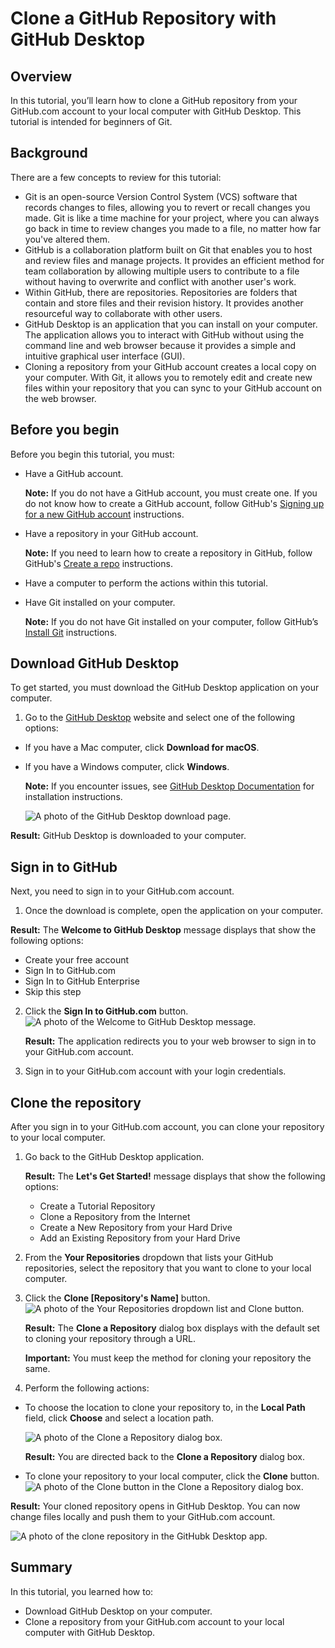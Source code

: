 # Clone a GitHub Repository with GitHub Desktop

## Overview

In this tutorial, you’ll learn how to clone a GitHub repository from your GitHub.com account to your local computer with GitHub Desktop. This tutorial is intended for beginners of Git.

## Background

There are a few concepts to review for this tutorial:
- Git is an open-source Version Control System (VCS) software that records changes to files, allowing you to revert or recall changes you made. Git is like a time machine for your project, where you can always go back in time to review changes you made to a file, no matter how far you've altered them.
- GitHub is a collaboration platform built on Git that enables you to host and review files and manage projects. It provides an efficient method for team collaboration by allowing multiple users to contribute to a file without having to overwrite and conflict with another user's work.
- Within GitHub, there are repositories. Repositories are folders that contain and store files and their revision history. It provides another resourceful way to collaborate with other users.
- GitHub Desktop is an application that you can install on your computer. The application allows you to interact with GitHub without using the command line and web browser because it provides a simple and intuitive graphical user interface (GUI).
- Cloning a repository from your GitHub account creates a local copy on your computer. With Git, it allows you to remotely edit and create new files within your repository that you can sync to your GitHub account on the web browser.

## Before you begin

Before you begin this tutorial, you must:

- Have a GitHub account.
  
  **Note:** If you do not have a GitHub account, you must create one. If you do not know how to create a GitHub account, follow GitHub's [Signing up for a new GitHub account](https://docs.github.com/en/get-started/signing-up-for-github/signing-up-for-a-new-github-account) instructions.

- Have a repository in your GitHub account.
  
  **Note:** If you need to learn how to create a repository in GitHub, follow GitHub's [Create a repo](https://docs.github.com/en/get-started/quickstart/create-a-repo) instructions.

- Have a computer to perform the actions within this tutorial.
- Have Git installed on your computer.
  
  **Note:** If you do not have Git installed on your computer, follow GitHub’s [Install Git](https://github.com/git-guides/install-git#:~:text=To%20install%20Git%2C%20run%20the,installation%20by%20typing%3A%20git%20version%20.) instructions.

## Download GitHub Desktop
To get started, you must download the GitHub Desktop application on your computer.
1. Go to the [GitHub Desktop](https://desktop.github.com/) website and select one of the following options:
  - If you have a Mac computer, click **Download for macOS**.
  - If you have a Windows computer, click **Windows**.
    
    **Note:** If you encounter issues, see [GitHub Desktop Documentation](https://docs.github.com/en/desktop) for installation instructions.

    ![A photo of the GitHub Desktop download page.](https://github.com/heykayla/my-writing/blob/main/images/tutorial-pics/step1-github-desktop-download.jpg)

**Result:** GitHub Desktop is downloaded to your computer.

## Sign in to GitHub

Next, you need to sign in to your GitHub.com account.

1. Once the download is complete, open the application on your computer.

**Result:** The **Welcome to GitHub Desktop** message displays that show the following options:

  - Create your free account
  - Sign In to GitHub.com
  - Sign In to GitHub Enterprise
  - Skip this step

2. Click the **Sign In to GitHub.com** button.
 ![A photo of the Welcome to GitHub Desktop message.](https://github.com/heykayla/my-writing/blob/main/images/tutorial-pics/step2b-github-sign-in.jpg)
 
    **Result:** The application redirects you to your web browser to sign in to your GitHub.com account.

3. Sign in to your GitHub.com account with your login credentials.

## Clone the repository
After you sign in to your GitHub.com account, you can clone your repository to your local computer.

1. Go back to the GitHub Desktop application.

   **Result:** The **Let's Get Started!** message displays that show the following options:
    - Create a Tutorial Repository
    - Clone a Repository from the Internet
    - Create a New Repository from your Hard Drive
    - Add an Existing Repository from your Hard Drive
 
2. From the **Your Repositories** dropdown that lists your GitHub repositories, select the repository that you want to clone to your local computer.

3. Click the **Clone [Repository's Name]** button.
 ![A photo of the Your Repositories dropdown list and Clone button.](https://github.com/heykayla/my-writing/blob/main/images/tutorial-pics/step3c-repository-clone.jpg)

    **Result:** The **Clone a Repository** dialog box displays with the default set to cloning your repository through a URL.
    
    **Important:** You must keep the method for cloning your repository the same.

4. Perform the following actions:
  - To choose the location to clone your repository to, in the **Local Path** field, click **Choose** and select a location path.

    ![A photo of the Clone a Repository dialog box.](https://github.com/heykayla/my-writing/blob/main/images/tutorial-pics/step3d(a)-repository-clone.jpg)
 
    **Result:** You are directed back to the **Clone a Repository** dialog box.

   - To clone your repository to your local computer, click the **Clone** button.
   ![A photo of the Clone button in the Clone a Repository dialog box.](https://github.com/heykayla/my-writing/blob/main/images/tutorial-pics/step3d(b)-clone-repository.jpg)

**Result:** Your cloned repository opens in GitHub Desktop. You can now change files locally and push them to your GitHub.com account.

![A photo of the clone repository in the GitHubk Desktop app.](https://github.com/heykayla/my-writing/blob/main/images/tutorial-pics/step3result-clone-repository.jpg)

## Summary
In this tutorial, you learned how to:

- Download GitHub Desktop on your computer.
- Clone a repository from your GitHub.com account to your local computer with GitHub Desktop.

